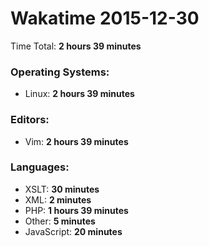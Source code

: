 # Wakatime 2015-12-30

Time Total: **2 hours 39 minutes**

### Operating Systems:
- Linux: **2 hours 39 minutes** 

### Editors:
- Vim: **2 hours 39 minutes** 

### Languages:
- XSLT: **30 minutes** 
- XML: **2 minutes** 
- PHP: **1 hours 39 minutes** 
- Other: **5 minutes** 
- JavaScript: **20 minutes** 

